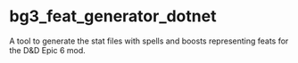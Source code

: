 # bg3_feat_generator_dotnet
A tool to generate the stat files with spells and boosts representing feats for the D&amp;D Epic 6 mod. 
